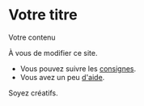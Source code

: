 # Votre titre

Votre contenu

À vous de modifier ce site.

- Vous pouvez suivre les [consignes](Consignes.md).
- Vous avez un peu [d'aide](aide-mémoire.md).

Soyez créatifs.
